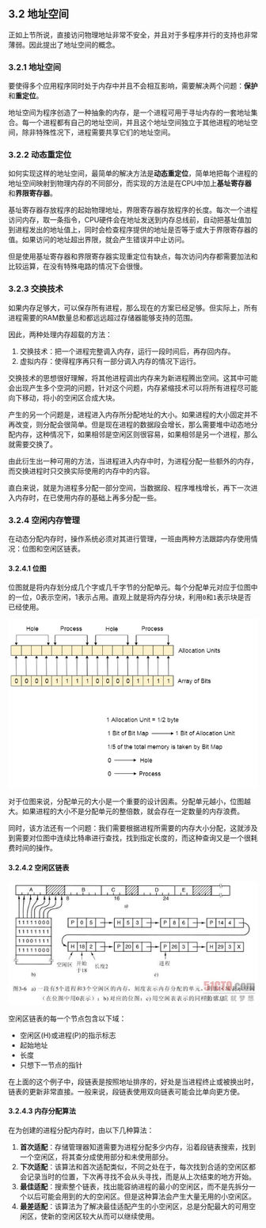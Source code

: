 ## 3.2 地址空间
正如上节所说，直接访问物理地址非常不安全，并且对于多程序并行的支持也非常薄弱。因此提出了地址空间的概念。

### 3.2.1 地址空间

要使得多个应用程序同时处于内存中并且不会相互影响，需要解决两个问题：**保护**和**重定位**。

地址空间为程序创造了一种抽象的内存，是一个进程可用于寻址内存的一套地址集合。每一个进程都有自己的地址空间，并且这个地址空间独立于其他进程的地址空间，除非特殊性况下，进程需要共享它们的地址空间。

### 3.2.2 动态重定位

如何实现这样的地址空间，最简单的解决方法是**动态重定位**，简单地把每个进程的地址空间映射到物理内存的不同部分，而实现的方法是在CPU中加上**基址寄存器**和**界限寄存器**。

基址寄存器存放程序的起始物理地址，界限寄存器存放程序的长度。每次一个进程访问内存，取一条指令，CPU硬件会在地址发送到内存总线前，自动把基址值加到进程发出的地址值上，同时会检查程序提供的地址是否等于或大于界限寄存器的值。如果访问的地址超出界限，就会产生错误并中止访问。

但是使用基址寄存器和界限寄存器实现重定位有缺点，每次访问内存都需要加法和比较运算，在没有特殊电路的情况下会很慢。

### 3.2.3 交换技术

如果内存足够大，可以保存所有进程，那么现在的方案已经足够。但实际上，所有进程需要的RAM数量总和都远远超过存储器能够支持的范围。

因此，两种处理内存超载的方法：
1. 交换技术：把一个进程完整调入内存，运行一段时间后，再存回内存。
2. 虚拟内存：使得程序再只有一部分调入内存的情况下运行。

交换技术的思想很好理解，将其他进程调出内存来为新进程腾出空间。这其中可能会出现产生多个空洞的问题，针对这个问题，内存紧缩技术可以将所有进程尽可能向下移动，将小的空闲区合成大块。

产生的另一个问题是，进程进入内存所分配地址的大小。如果进程的大小固定并不再改变，则分配会很简单。但是现在进程的数据段会增长，那么需要堆中动态地分配内存，这种情况下，如果相邻是空闲区则很容易，如果相邻是另一个进程，那么就需要交换了。

由此衍生出一种可用的方法，当进程进入内存中时，为进程分配一些额外的内存，而交换进程时只交换实际使用的内存中的内容。

直白来说，就是为进程多分配一部分空间，当数据段、程序堆栈增长，再下一次进入内存时，在已使用内存的基础上再多分配一些。

### 3.2.4 空闲内存管理

在动态分配内存时，操作系统必须对其进行管理，一班由两种方法跟踪内存使用情况：位图和空闲区链表。

#### 3.2.4.1 位图

位图就是将内存划分成几个字或几千字节的分配单元。每个分配单元对应于位图中的一位，0表示空闲，1表示占用。直观上就是将内存分块，利用`0`和`1`表示块是否已经使用。

![](./../image/chapter3/bitgraph.png)

对于位图来说，分配单元的大小是一个重要的设计因素。分配单元越小，位图越大。如果进程的大小不是分配单元的整倍数，就会存在一定数量的内存浪费。

同时，该方法还有一个问题：我们需要根据进程所需要的内存大小分配，这就涉及到需要对位图中连续比特串进行查找，找到指定长度的，而这种查询又是一个很耗费时间的操作。

#### 3.2.4.2 空闲区链表

![](../image/chapter3/3.2.4.2.jpg)

空闲区链表的每一个节点包含以下域：
- 空闲区(H)或进程(P)的指示标志
- 起始地址
- 长度
- 只想下一节点的指针

在上面的这个例子中，段链表是按照地址排序的，好处是当进程终止或被换出时，链表的更新非常直接。一般来说，段链表使用双向链表可能会比单向更方便。

#### 3.2.4.3 内存分配算法
在为创建的进程分配内存时，由以下几种算法：
1. **首次适配**：存储管理器知道需要为进程分配多少内存，沿着段链表搜索，找到一个空闲区，将其查分成使用部分和未使用部分。
2. **下次适配**：该算法和首次适配类似，不同之处在于，每次找到合适的空闲区都会记录当时的位置，下次再寻找不会从头寻找，而是从上次结束的地方开始。
3. **最佳适配**：搜索整个链表，找出能容纳进程的最小的空闲区，而不是先拆分一个以后可能会用到的大的空闲区。但是这种算法会产生大量无用的小空闲区。
4. **最差适配**：该算法为了解决最佳适配产生的小空闲区，总是分配最大的可用空闲区，使新的空闲区较大从而可以继续使用。